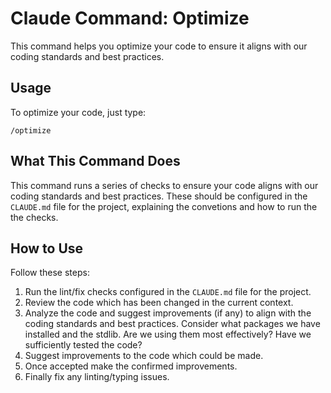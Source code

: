 # Claude Command: Optimize

This command helps you optimize your code to ensure it aligns with our coding standards and best practices.

## Usage

To optimize your code, just type:
```
/optimize
```

## What This Command Does

This command runs a series of checks to ensure your code aligns with our coding standards and best practices.
These should be configured in the `CLAUDE.md` file for the project, explaining the convetions and how to run the the
checks.

## How to Use

Follow these steps:
1. Run the lint/fix checks configured in the `CLAUDE.md` file for the project.
2. Review the code which has been changed in the current context.
3. Analyze the code and suggest improvements (if any) to align with the coding standards and best practices.
   Consider what packages we have installed and the stdlib. Are we using them most effectively?
   Have we sufficiently tested the code?
4. Suggest improvements to the code which could be made.
5. Once accepted make the confirmed improvements.
6. Finally fix any linting/typing issues.
